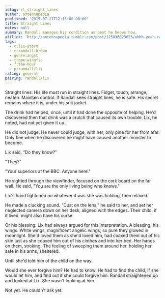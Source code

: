```yaml
---
idtag: rl_straight_lines
author: antennapedia
published: '2015-07-27T12:15:00-08:00'
title: Straight Lines
notes: null
summary: Randall manages his condition as best he knows how.
altlink: 'http://antennapedia.tumblr.com/post/125036023653/uhhh-yeah-randalllix-wingfic-thats-why-hes'
tags:
  - c:lix-storm
  - c:randall-brown
  - genre:angst
  - trope:wingfic
  - f:the-hour
  - p:randall/lix
rating: general
pairing: randall/lix
---
```

Straight lines. His life must run in straight lines. Fidget, touch, arrange, neaten. Maintain control. If Randall sees straight lines, he is safe. His secret remains where it is, under his suit jacket.

The drink had helped, once, until it had done the opposite of helping. He'd discovered then that drink was a crutch that caused its own trouble. Lix, he noted, had not yet given it up.

He did not judge. He never could judge, with her, only pine for her from afar. Only flee when he discovered he might have caused another monster to become.

Lix said, "Do they know?"

"They?"

"Your superiors at the BBC. Anyone here."

He sighted through the viewfinder, focused on the cork board on the far wall. He said, "You are the only living being who knows."

Lix's hand tightened on whatever it was she was holding, then relaxed.

He made a clucking sound. "Dust on the lens," he said to her, and set her neglected camera down on her desk, aligned with the edges. Their child, if it lived, might also have his curse.

Or his blessing. Lix had always argued for this interpretation. A blessing, his wings. White wings, magnificent angelic wings, so pure they glowed in moonlight. She'd loved them as she'd loved him, had coaxed them out of his skin just as she coaxed him out of his clothes and into her bed. Her hands on them, stroking. The feeling of sweeping them around her, holding her safe in his arms, sheltered.

Until she'd told him of the child on the way.

Would she ever forgive him? He had to know. He had to find the child, if she would let him, and find out if she could forgive him. Randall straightened up and looked at Lix. She wasn't looking at him.

Not yet. He couldn't ask yet.
